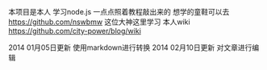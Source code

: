 本项目是本人 学习node.js 一点点照着教程敲出来的
想学的童鞋可以去 https://github.com/nswbmw 这位大神这里学习
本人wiki https://github.com/city-power/blog/wiki

2014 01月05日更新 使用markdown进行转换
2014 02月10日更新 对文章进行编辑

